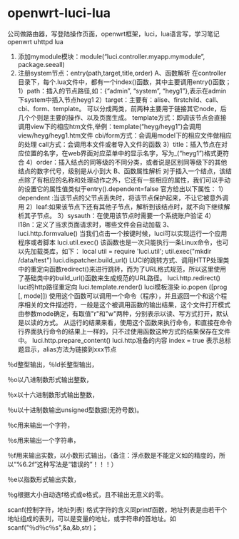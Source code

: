# openwrt-luci-lua
公司做路由器，写登陆操作页面，openwrt框架，luci，lua语言写，学习笔记
openwrt   uhttpd
lua
1. 添加mymodule模块：module(“luci.controller.myapp.mymodule”, package.seeall) 
2. 注册system节点：entry(path,target,title,order) 
A、函数解析
在controller目录下，每个.lua文件中，都有一个index()函数，其中主要调用entry()函数；
1）path：插入的节点路径,如：{“admin”, “system”, “heyg1”},表示在admin下system中插入节点heyg1
2）target：主要有：alise、firstchild、call、cbi、form、template。 
可以分成两类，前两种主要用于链接其它node，后几个个则是主要的操作、以及页面生成。 
template方式：即调该节点会直接调用view下的相应htm文件,举例：template(“heyg/heyg1”)会调用view/heyg/heyg1.htm文件 
cbi/form方式：会调用model下的相应文件做相应的处理 
call方式：会调用本文件或者导入文件的函数
3）title：插入节点在对应位置的名字，在web界面对应菜单中的显示名字，写为_(“heyg1”)格式更符合
4）order：插入结点的同等级的不同分类，或者说是区别同等级下的其他结点的数字代号，级别是从小到大
B、函数属性解析
对于插入一个结点，该结点除了有相应的名称和处理动作之外，它还有一些相应的属性，我们可以手动的设置它的属性值类似于entry().dependent=false 
官方给出以下属性：
1）dependent :当该节点的父节点丢失时，将该节点保护起来，不让它被意外调用
2）leaf:如果该节点下还有其他子节点，解析到该结点时，就不向下继续解析其子节点。
3）sysauth：在使用该节点时需要一个系统账户验证
4）I18n：定义了当求页面请求时，哪些文件会自动加载
3、luci.http.formvalue()
当我们点击一个按键时候，luci可以实现运行一个应用程序或者脚本
luci.util.exec()
该函数也是一次只能执行一条Linux命令，也可以先加载类库，如下：
local util = require 'luci.util'; util.exec("mkdir /data/test")
luci.dispatcher.build_url()
LUCI的跳转方式、调用HTTP处理类中的重定向函数redirect()来进行跳转，而为了URL格式规范，所以这里使用了基础类中的build_url()函数来生成规范的URL路径。
luci.http.redirect()
luci的http路径重定向
luci.template.render()
luci模板渲染
io.popen ([prog [, mode]])
使用这个函数可以调用一个命令（程序），并且返回一个和这个程序相关的文件描述符，一般是这个被调用函数的输出结果，这个文件打开模式由参数mode确定，有取值"r"和"w"两种，分别表示以读、写方式打开，默认是以读的方式。
从运行的结果来看，使用这个函数来执行命令，和直接在命令行界面执行命令的结果上一样的，只不过使用函数这种方式的结果保存在文件中。
luci.http.prepare_content()
luci.http准备的内容
index = true 表示总标题显示，alias方法为链接到xxx节点


％d整型输出，％ld长整型输出，

％o以八进制数形式输出整数，

％x以十六进制数形式输出整数，

％u以十进制数输出unsigned型数据(无符号数)。

％c用来输出一个字符，

％s用来输出一个字符串，

％f用来输出实数，以小数形式输出，（备注：浮点数是不能定义如的精度的，所以“%6.2f”这种写法是“错误的”！！！）

％e以指数形式输出实数，

％g根据大小自动选f格式或e格式，且不输出无意义的零。

scanf(控制字符，地址列表) 
格式字符的含义同printf函数，地址列表是由若干个地址组成的表列，可以是变量的地址，或字符串的首地址。如scanf("％d％c％s",&a,&b,str)；
